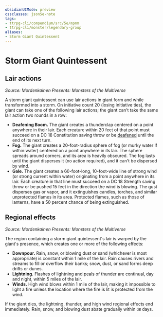```yaml
---
obsidianUIMode: preview
cssclasses: json5e-note
tags:
- ttrpg-cli/compendium/src/5e/mpmm
- ttrpg-cli/monster/legendary-group
aliases:
- Storm Giant Quintessent
---
```

# Storm Giant Quintessent

## Lair actions
_Source: Mordenkainen Presents: Monsters of the Multiverse_

A storm giant quintessent can use lair actions in giant form and while transformed into a storm. On initiative count 20 (losing initiative ties), the giant can take one of the following lair actions; the giant can't take the same lair action two rounds in a row:

- **Deafening Boom.** The giant creates a thunderclap centered on a point anywhere in their lair. Each creature within 20 feet of that point must succeed on a DC 18 Constitution saving throw or be [deafened](Інструменти%20ДМ/CLI/rules/conditions.md#Deafened) until the end of its next turn.  
- **Fog.** The giant creates a 20-foot-radius sphere of fog (or murky water if within water) centered on a point anywhere in its lair. The sphere spreads around corners, and its area is heavily obscured. The fog lasts until the giant disperses it (no action required), and it can't be dispersed by wind.  
- **Gale.** The giant creates a 60-foot-long, 10-foot-wide line of strong wind (or strong current within water) originating from a point anywhere in its lair. Each creature in that line must succeed on a DC 18 Strength saving throw or be pushed 15 feet in the direction the wind is blowing. The gust disperses gas or vapor, and it extinguishes candles, torches, and similar unprotected flames in its area. Protected flames, such as those of lanterns, have a 50 percent chance of being extinguished.  

## Regional effects
_Source: Mordenkainen Presents: Monsters of the Multiverse_

The region containing a storm giant quintessent's lair is warped by the giant's presence, which creates one or more of the following effects:

- **Downpour.** Rain, snow, or blowing dust or sand (whichever is most appropriate) is constant within 1 mile of the lair. Rain causes rivers and streams to fill or overflow their banks; snow, dust, or sand forms deep drifts or dunes.  
- **Lightning.** Flashes of lightning and peals of thunder are continual, day and night, within 5 miles of the lair.  
- **Winds.** High wind blows within 1 mile of the lair, making it impossible to light a fire unless the location where the fire is lit is protected from the wind.  

If the giant dies, the lightning, thunder, and high wind regional effects end immediately. Rain, snow, and blowing dust abate gradually within `d8` days.